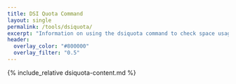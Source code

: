 ```yaml
---
title: DSI Quota Command
layout: single
permalink: /tools/dsiquota/
excerpt: "Information on using the dsiquota command to check space usage on the cluster."
header:
  overlay_color: "#800000"
  overlay_filter: "0.5"
---
```


{% include_relative dsiquota-content.md %}